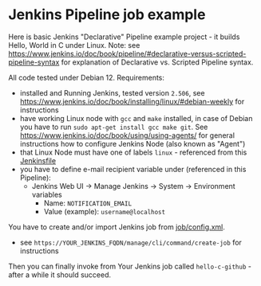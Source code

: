 # Jenkins Pipeline job example

Here is basic Jenkins "Declarative" Pipeline example project - it builds Hello, World in C under
Linux. Note: see https://www.jenkins.io/doc/book/pipeline/#declarative-versus-scripted-pipeline-syntax for
explanation of Declarative vs. Scripted Pipeline syntax.

All code tested under Debian 12. Requirements:
- installed and Running Jenkins, tested version `2.506`,
  see https://www.jenkins.io/doc/book/installing/linux/#debian-weekly for instructions
- have working Linux node with `gcc` and `make` installed, in 
  case of Debian you have to run `sudo apt-get install gcc make git`. 
  See https://www.jenkins.io/doc/book/using/using-agents/ for general instructions how to
  configure Jenkins Node (also known as "Agent")
- that Linux Node must have one of labels `linux` - referenced from this [Jenkinsfile](Jenkinsfile)
- you have to define e-mail recipient variable under (referenced in this Pipeline):
  - Jenkins Web UI -> Manage Jenkins -> System -> Environment variables
    - Name: `NOTIFICATION_EMAIL`
    - Value (example): `username@localhost`

You have to create and/or import Jenkins job from [job/config.xml](job/config.xml).
- see `https://YOUR_JENKINS_FQDN/manage/cli/command/create-job` for instructions

Then you can finally invoke from Your Jenkins job called `hello-c-github` - after a while
it should succeed.

